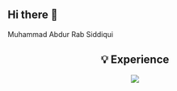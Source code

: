 ## Hi there 👋
Muhammad Abdur Rab Siddiqui
<!-- Retro LED Signboard Experience -->
<h2 align="center">💡 Experience</h2>

<p align="center">
  <img src="https://svg-banners.vercel.app/api?type=fade&text1=Summer+2025:+Software+QA+Intern+@+Black+Box+Labz&text2=Summer+2025:+EEG+Research+Assistant+@+University+of+Alberta&text3=2024-25:+Undergraduate+Researcher+(DRA)+@+FANUC+Robotics+Project&width=900&height=80" />
</p>

<!--
**AbdurRabSiddiqui/AbdurRabSiddiqui** is a ✨ _special_ ✨ repository because its `README.md` (this file) appears on your GitHub profile.

Here are some ideas to get you started:

- 🔭 I’m currently working on ...
- 🌱 I’m currently learning ...
- 👯 I’m looking to collaborate on ...
- 🤔 I’m looking for help with ...
- 💬 Ask me about ...
- 📫 How to reach me: ...
- 😄 Pronouns: ...
- ⚡ Fun fact: ...
-->
